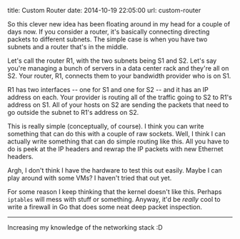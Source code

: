 title: Custom Router
date: 2014-10-19 22:05:00
url: custom-router

So this clever new idea has been floating around in my head
for a couple of days now. If you consider a router, it's basically
connecting directing packets to different subnets. The simple case
is when you have two subnets and a router that's in the middle.

Let's call the router R1, with the two subnets being S1 and S2.
Let's say you're managing a bunch of servers in a data center rack
and they're all on S2. Your router, R1, connects them to your
bandwidth provider who is on S1.

R1 has two interfaces -- one for S1 and one for S2 -- and it
has an IP address on each. Your provider is routing all of the
traffic going to S2 to R1's address on S1. All of your hosts
on S2 are sending the packets that need to go outside the subnet
to R1's address on S2.

This is really simple (conceptually, of course). I think you can
write something that can do this with a couple of raw sockets.
Well, I think I can actually write something that can do
simple routing like this. All you have to do is peek at the
IP headers and rewrap the IP packets with new Ethernet headers.

Argh, I don't think I have the hardware to test this out easily.
Maybe I can play around with some VMs? I haven't tried that out
yet.

For some reason I keep thinking that the kernel doesn't like this.
Perhaps `iptables` will mess with stuff or something. Anyway,
it'd be *really* cool to write a firewall in Go that does some
neat deep packet inspection.

---

Increasing my knowledge of the networking stack :D

